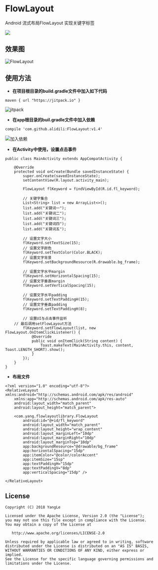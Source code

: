 # FlowLayout
Android 流式布局FlowLayout 实现关键字标签

[![](https://img.shields.io/badge/JitPack.io-v1.4-green.svg)](https://jitpack.io/#alidili/FlowLayout)

## 效果图

![FlowLayout](https://upload-images.jianshu.io/upload_images/3270074-83aafecef0611ca4.png?imageMogr2/auto-orient/strip%7CimageView2/2/w/308)

## 使用方法

- **在项目根目录的build.gradle文件中加入如下代码**

```
maven { url "https://jitpack.io" }
```

![jitpack](https://upload-images.jianshu.io/upload_images/3270074-b462d52412d723a8?imageMogr2/auto-orient/strip%7CimageView2/2/w/425)

- **在app根目录的buil.gradle文件中加入依赖**

```
compile 'com.github.alidili:FlowLayout:v1.4'
```

![加入依赖](https://upload-images.jianshu.io/upload_images/3270074-5e69850e095a952f?imageMogr2/auto-orient/strip%7CimageView2/2/w/459)

- **在Activity中使用，设置点击事件**

```
public class MainActivity extends AppCompatActivity {

    @Override
    protected void onCreate(Bundle savedInstanceState) {
        super.onCreate(savedInstanceState);
        setContentView(R.layout.activity_main);

        FlowLayout flKeyword = findViewById(R.id.fl_keyword);

        // 关键字集合
        List<String> list = new ArrayList<>();
        list.add("关键词一");
        list.add("关键词二");
        list.add("关键词三");
        list.add("关键词四");
        list.add("关键词五");

        // 设置文字大小
        flKeyword.setTextSize(15);
        // 设置文字颜色
        flKeyword.setTextColor(Color.BLACK);
        // 设置文字背景
        flKeyword.setBackgroundResource(R.drawable.bg_frame);

        // 设置文字水平margin
        flKeyword.setHorizontalSpacing(15);
        // 设置文字垂直margin
        flKeyword.setVerticalSpacing(15);

        // 设置文字水平padding
        flKeyword.setTextPaddingH(15);
        // 设置文字垂直padding
        flKeyword.setTextPaddingH(8);

        // 设置UI与点击事件监听
	// 最后调用setFlowLayout方法
        flKeyword.setFlowLayout(list, new FlowLayout.OnItemClickListener() {
            @Override
            public void onItemClick(String content) {
                Toast.makeText(MainActivity.this, content, Toast.LENGTH_SHORT).show();
            }
        });
    }
}
```

- **布局文件**

```
<?xml version="1.0" encoding="utf-8"?>
<RelativeLayout xmlns:android="http://schemas.android.com/apk/res/android"
    xmlns:app="http://schemas.android.com/apk/res-auto"
    android:layout_width="match_parent"
    android:layout_height="match_parent">

    <com.yang.flowlayoutlibrary.FlowLayout
        android:id="@+id/fl_keyword"
        android:layout_width="match_parent"
        android:layout_height="wrap_content"
        android:layout_marginLeft="10dp"
        android:layout_marginRight="10dp"
        android:layout_marginTop="10dp"
        app:backgroundResource="@drawable/bg_frame"
        app:horizontalSpacing="15dp"
        app:itemColor="@color/colorAccent"
        app:itemSize="15sp"
        app:textPaddingH="15dp"
        app:textPaddingV="8dp"
        app:verticalSpacing="15dp" />

</RelativeLayout>
```

## License

```
Copyright (C) 2018 YangLe

Licensed under the Apache License, Version 2.0 (the "License");
you may not use this file except in compliance with the License.
You may obtain a copy of the License at

   http://www.apache.org/licenses/LICENSE-2.0

Unless required by applicable law or agreed to in writing, software
distributed under the License is distributed on an "AS IS" BASIS,
WITHOUT WARRANTIES OR CONDITIONS OF ANY KIND, either express or implied.
See the License for the specific language governing permissions and
limitations under the License.
```
